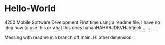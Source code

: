 # Hello-World
4250 Mobile Software Development
First time using a readme file. I have no idea how to use this or what this does hahahHAHAHJDKVHJhfjnek.............

Messing with readme in a branch off main. Hi other dimension
